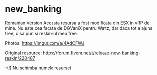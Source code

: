 # new_banking
Romanian Version
Aceasta resursa a fost modificata din ESX in vRP de mine.
Nu este cea facuta de DGVaniX pentru Wattz, dar daca tot a ajuns free, o sa pun si reskin-ul meu free.

Photos: https://imgur.com/a/4AdCFWJ

Original resource: https://forum.fivem.net/t/release-new-banking-reskin/220487

-(!) Nu schimba numele resursei
